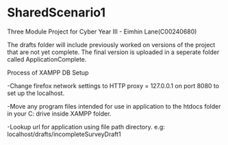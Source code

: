 # SharedScenario1
Three Module Project for Cyber Year III - Eimhin Lane(C00240680)

The drafts folder will include previously worked on versions of the project that are not yet complete. The final version is uploaded in a seperate folder called ApplicationComplete.

Process of XAMPP DB Setup

-Change firefox network settings to HTTP proxy = 127.0.0.1 on port 8080 to set up the localhost.

-Move any program files intended for use in application to the htdocs folder in your C: drive inside XAMPP folder.

-Lookup url for application using file path directory. e.g: localhost/drafts/incompleteSurveyDraft1
